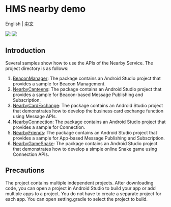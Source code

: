 # HMS nearby demo
English | [中文]()

[![](https://camo.githubusercontent.com/ce1c195eb2524e4e67a2e74bf6e9619555aa0913/68747470733a2f2f696d672e736869656c64732e696f2f62616467652f446f63732d686d736775696465732d627269676874677265656e)](https://developer.huawei.com/consumer/en/doc/development/HMSCore-Guides/introduction-0000001050040566) ![](https://github.com/HMS-Core/hms-ml-demo/workflows/Android%20CI/badge.svg)
## Introduction
 Several samples show how to use the APIs of the Nearby Service. The project directory is as follows:
1. [BeaconManager](https://github.com/HMS-Core/hms-nearby-demo/tree/master/BeaconManager): The package contains an Android Studio project that provides a sample for Beacon Management.
2. [NearbyCanteens](https://github.com/HMS-Core/hms-nearby-demo/tree/master/NearbyCanteens): The package contains an Android Studio project that provides a sample for Beacon-based Message Publishing and Subscription.
3. [NearbyCardExchange](https://github.com/HMS-Core/hms-nearby-demo/tree/master/NearbyCardExchange): The package contains an Android Studio project that demonstrates how to develop the business card exchange function using Message APIs.
4. [NearbyConnection](https://github.com/HMS-Core/hms-nearby-demo/tree/master/NearbyConnection): The package contains an Android Studio project that provides a sample for Connection.
5. [NearbyFriends](https://github.com/HMS-Core/hms-nearby-demo/tree/master/NearbyFriends): The package contains an Android Studio project that provides a sample for App-based Message Publishing and Subscription.
6. [NearbyGameSnake](https://github.com/HMS-Core/hms-nearby-demo/tree/master/NearbyGameSnake): The package contains an Android Studio project that demonstrates how to develop a simple online Snake game using Connection APIs.
## Precautions
The project contains multiple independent projects. After downloading code, you can open a project in Android Studio to build your app or add multiple apps to a project. You do not have to create a separate project for each app. You can open setting.gradle to select the project to build.
